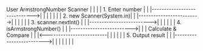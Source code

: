 User                  ArmstrongNumber               Scanner
 |                              |                          |
 | 1. Enter number              |                          |
 |----------------------------->|                          |
 |                              |                          |
 |                              |   2. new Scanner(System.in)|
 |                              |------------------------->|
 |                              |                          |
 |                              |   3. scanner.nextInt()   |
 |                              |------------------------->|
 |                              |                          |
 |                              |   4. isArmstrongNumber() |
 |                              |------------------------->|
 |                              |   Calculate & Compare    |
 |                              |<-------------------------|
 |                              |                          |
 |                              |   5. Output result       |
 |                              |------------------------->|
 |                              |                          |
 |                              |                          |
